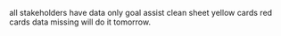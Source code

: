 
all stakeholders have data
only goal assist clean sheet yellow cards red cards data missing
will do it tomorrow.
